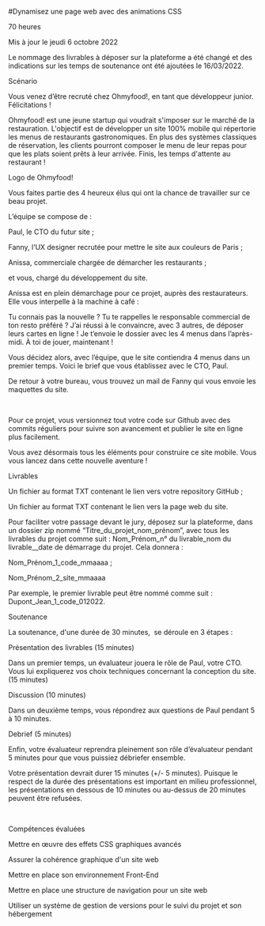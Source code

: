 #Dynamisez une page web avec des animations CSS

70 heures

Mis à jour le jeudi 6 octobre 2022

Le nommage des livrables à déposer sur la plateforme a été changé et des indications sur les temps de soutenance ont été ajoutées le 16/03/2022.

Scénario

Vous venez d’être recruté chez Ohmyfood!, en tant que développeur junior. Félicitations !

Ohmyfood! est une jeune startup qui voudrait s'imposer sur le marché de la restauration. L'objectif est de développer un site 100% mobile qui répertorie les menus de restaurants gastronomiques. En plus des systèmes classiques de réservation, les clients pourront composer le menu de leur repas pour que les plats soient prêts à leur arrivée. Finis, les temps d'attente au restaurant !

Logo de Ohmyfood!



Vous faites partie des 4 heureux élus qui ont la chance de travailler sur ce beau projet.

L’équipe se compose de :

Paul, le CTO du futur site ;

Fanny, l’UX designer recrutée pour mettre le site aux couleurs de Paris ;

Anissa, commerciale chargée de démarcher les restaurants ;

et vous, chargé du développement du site.

Anissa est en plein démarchage pour ce projet, auprès des restaurateurs. Elle vous interpelle à la machine à café :

Tu connais pas la nouvelle ? Tu te rappelles le responsable commercial de ton resto préféré ? J’ai réussi à le convaincre, avec 3 autres, de déposer leurs cartes en ligne ! Je t’envoie le dossier avec les 4 menus dans l’après-midi. À toi de jouer, maintenant !

Vous décidez alors, avec l’équipe, que le site contiendra 4 menus dans un premier temps. Voici le brief que vous établissez avec le CTO, Paul.

De retour à votre bureau, vous trouvez un mail de Fanny qui vous envoie les maquettes du site.



 

Pour ce projet, vous versionnez tout votre code sur Github avec des commits réguliers pour suivre son avancement et publier le site en ligne plus facilement.

Vous avez désormais tous les éléments pour construire ce site mobile. Vous vous lancez dans cette nouvelle aventure !

Livrables

Un fichier au format TXT contenant le lien vers votre repository GitHub ;

Un fichier au format TXT contenant le lien vers la page web du site.

Pour faciliter votre passage devant le jury, déposez sur la plateforme, dans un dossier zip nommé “Titre_du_projet_nom_prénom”, avec tous les livrables du projet comme suit : Nom_Prénom_n° du livrable_nom du livrable__date de démarrage du projet. Cela donnera :  

Nom_Prénom_1_code_mmaaaa ;

Nom_Prénom_2_site_mmaaaa

Par exemple, le premier livrable peut être nommé comme suit : Dupont_Jean_1_code_012022.

Soutenance

La soutenance, d'une durée de 30 minutes,  se déroule en 3 étapes :

Présentation des livrables (15 minutes) 

Dans un premier temps, un évaluateur jouera le rôle de Paul, votre CTO. Vous lui expliquerez vos choix techniques concernant la conception du site. (15 minutes)

Discussion (10 minutes) 

Dans un deuxième temps, vous répondrez aux questions de Paul pendant 5 à 10 minutes.

Debrief (5 minutes)

Enfin, votre évaluateur reprendra pleinement son rôle d’évaluateur pendant 5 minutes pour que vous puissiez débriefer ensemble.

Votre présentation devrait durer 15 minutes (+/- 5 minutes). Puisque le respect de la durée des présentations est important en milieu professionnel, les présentations en dessous de 10 minutes ou au-dessus de 20 minutes peuvent être refusées. 

 

Compétences évaluées

Mettre en œuvre des effets CSS graphiques avancés

Assurer la cohérence graphique d'un site web

Mettre en place son environnement Front-End

Mettre en place une structure de navigation pour un site web

Utiliser un système de gestion de versions pour le suivi du projet et son hébergement